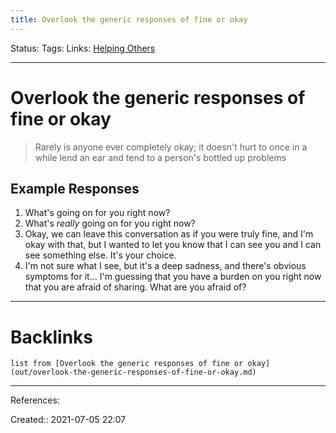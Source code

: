 ```yaml
---
title: Overlook the generic responses of fine or okay
---
```

Status: 
Tags: 
Links: [Helping Others](out/helping-others.md)
___
# Overlook the generic responses of fine or okay
> Rarely is anyone ever completely okay; it doesn't hurt to once in a while lend an ear and tend to a person's bottled up problems
## Example Responses
1. What's going on for you right now?
1. What's *really* going on for you right now?
1. Okay, we can leave this conversation as if you were truly fine, and I'm okay with that, but I wanted to let you know that I can see you and I can see something else. It's your choice.
1. I'm not sure what I see, but it's a deep sadness, and there's obvious symptoms for it... I'm guessing that you have a burden on you right now that you are afraid of sharing. What are you afraid of?
___
# Backlinks
```dataview
list from [Overlook the generic responses of fine or okay](out/overlook-the-generic-responses-of-fine-or-okay.md)
```
___
References: 

Created:: 2021-07-05 22:07
